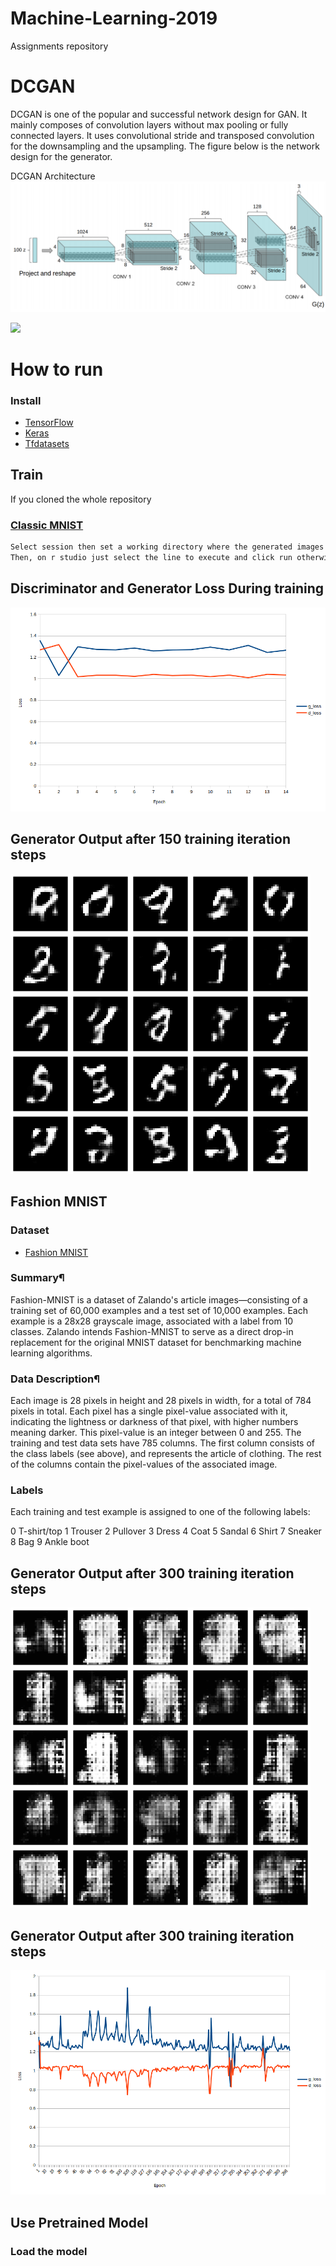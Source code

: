 # Machine-Learning-2019
Assignments repository

# DCGAN
DCGAN is one of the popular and successful network design for GAN. It mainly composes of convolution layers without max pooling or fully connected layers. It uses convolutional stride and transposed convolution for the downsampling and the upsampling. The figure below is the network design for the generator.

DCGAN Architecture
![](DCGAN.png)

![](imgs/vanilla_gan_detailed_arch.png)

# How to run
### Install 
* [TensorFlow](https://tensorflow.rstudio.com/installation/)
* [Keras](https://tensorflow.rstudio.com/reference/keras/install_keras/)
* [Tfdatasets](https://tensorflow.rstudio.com/guide/tfdatasets/introduction/)

## Train
If you cloned the whole repository 
### [Classic MNIST](https://github.com/petewarden/tensorflow_ios/blob/master/tensorflow/g3doc/tutorials/mnist/download/index.md) 
```bash
Select session then set a working directory where the generated images will be saved.
Then, on r studio just select the line to execute and click run otherwise select all file scipt and click run
```
## Discriminator and Generator Loss During training
![](mnist_loss.png)

## Generator Output after 150 training iteration steps
![](mnist.gif)

## Fashion MNIST
### Dataset
* [Fashion MNIST](https://github.com/zalandoresearch/fashion-mnist) 
### Summary¶
Fashion-MNIST is a dataset of Zalando's article images—consisting of a training set of 60,000 examples and a test set of 10,000 examples. Each example is a 28x28 grayscale image, associated with a label from 10 classes. Zalando intends Fashion-MNIST to serve as a direct drop-in replacement for the original MNIST dataset for benchmarking machine learning algorithms.

### Data Description¶
Each image is 28 pixels in height and 28 pixels in width, for a total of 784 pixels in total. Each pixel has a single pixel-value associated with it, indicating the lightness or darkness of that pixel, with higher numbers meaning darker. This pixel-value is an integer between 0 and 255. The training and test data sets have 785 columns. The first column consists of the class labels (see above), and represents the article of clothing. The rest of the columns contain the pixel-values of the associated image.
### Labels
Each training and test example is assigned to one of the following labels:

0 T-shirt/top
1 Trouser
2 Pullover
3 Dress
4 Coat
5 Sandal
6 Shirt
7 Sneaker
8 Bag
9 Ankle boot

## Generator Output after 300 training iteration steps
![](r_f_mnist.gif)

## Generator Output after 300 training iteration steps
![](f_mnist_loss.png)

## Use Pretrained Model
### Load the model 


